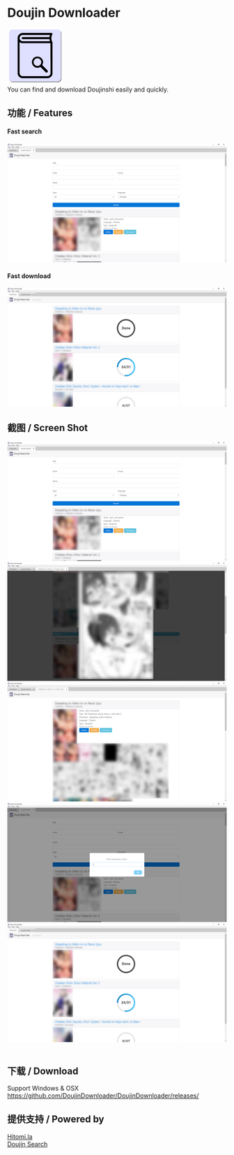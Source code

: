 
# Doujin Downloader
<img src="/img/icon.png" height="128" width="128" /><br>
You can find and download Doujinshi easily and quickly.<br>
<h2>功能 / Features</h2>
<h4>Fast search</h4>
<img src="/img/01.PNG"><br>
<h4>Fast download</h4>
<img src="/img/05.PNG"><br>

<h2>截图 / Screen Shot</h2>
<img src="/img/01.PNG"><br>
<img src="/img/02.PNG"><br>
<img src="/img/03.PNG"><br>
<img src="/img/04.PNG"><br>
<img src="/img/05.PNG"><br>
<br>
<h2>下载 / Download</h2>
Support Windows & OSX
<a href="https://github.com/DoujinDownloader/DoujinDownloader/releases/">https://github.com/DoujinDownloader/DoujinDownloader/releases/</a><br>
<h2>提供支持 / Powered by</h2>
<a href="https://hitomi.la/">Hitomi.la</a><br>
<a href="http://doujinsearch.com/">Doujin Search</a><br>
